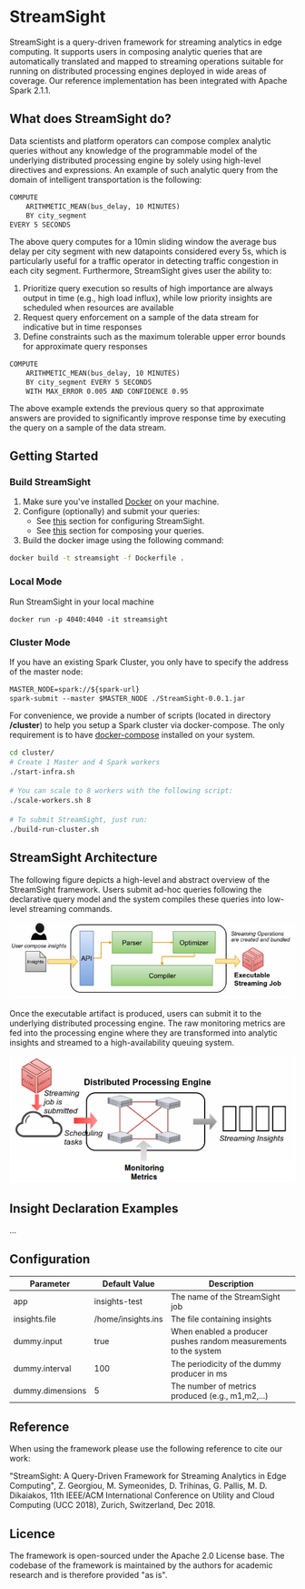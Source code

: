StreamSight
===========

StreamSight is a query-driven framework for streaming analytics
in edge computing. It supports  users  in  composing  analytic  queries
that  are  automatically  translated  and  mapped  to  streaming
operations  suitable  for  running  on  distributed  processing  engines
deployed  in  wide  areas  of  coverage. Our reference implementation
has been integrated with Apache Spark 2.1.1.

## What does StreamSight do?

Data  scientists  and  platform  operators  can compose complex
analytic queries without any knowledge of the programmable model of
the underlying distributed processing engine by solely using high-level
directives and expressions.
An example of such analytic query from the domain of intelligent
 transportation is the following:
```
COMPUTE
    ARITHMETIC_MEAN(bus_delay, 10 MINUTES)
    BY city_segment
EVERY 5 SECONDS
```
The above query computes for a  10min  sliding  window  the  average  bus
delay per city segment with new datapoints considered every 5s, which is
particularly useful for a traffic operator in detecting traffic
congestion in each city segment.
Furthermore, StreamSight gives user the ability to:
1. Prioritize query execution so results of high importance are always
output in time (e.g., high load influx),  while  low  priority
 insights  are  scheduled  when resources  are  available
2. Request  query  enforcement on  a  sample  of  the  data  stream
for  indicative  but  in time  responses
3. Define  constraints  such  as  the maximum  tolerable  upper
 error  bounds  for  approximate query responses
```
COMPUTE
    ARITHMETIC_MEAN(bus_delay, 10 MINUTES)
    BY city_segment EVERY 5 SECONDS
    WITH MAX_ERROR 0.005 AND CONFIDENCE 0.95
```
The above example extends the previous query so  that  approximate
answers  are  provided  to significantly improve response time
by executing the query on a sample of the data stream.

## Getting Started

### Build StreamSight
1. Make sure you've installed [Docker](https://www.docker.com/get-started) on your machine.
2. Configure (optionally) and submit your queries:
    * See [this](#configuration) section for configuring StreamSight.
    * See [this](#insight-declaration-examples) section for composing your queries.
3. Build the docker image using the following command:
```bash
docker build -t streamsight -f Dockerfile .
```

### Local Mode
Run StreamSight in  your local machine
```
docker run -p 4040:4040 -it streamsight
```

### Cluster Mode
If you have an existing Spark Cluster, you only have to specify the
address of the master node:
```
MASTER_NODE=spark://${spark-url}
spark-submit --master $MASTER_NODE ./StreamSight-0.0.1.jar
```


For convenience, we provide a number of scripts (located in directory **/cluster**)
to help you setup a Spark cluster via docker-compose.
The only requirement is to have [docker-compose](https://docs.docker.com/compose/install/)
installed on your system.

```bash
cd cluster/
# Create 1 Master and 4 Spark workers
./start-infra.sh

# You can scale to 8 workers with the following script:
./scale-workers.sh 8

# To submit StreamSight, just run:
./build-run-cluster.sh

```

## StreamSight Architecture

The following figure depicts a high-level and abstract overview of the StreamSight framework. Users submit ad-hoc queries following the declarative query model and the system compiles these queries into low-level streaming commands. 

![image](https://github.com/UCY-LINC-LAB/StreamSight/blob/readme-updates/img/compiling_phase.png)

Once the executable artifact is produced, users can submit it to the underlying distributed processing engine. The raw monitoring metrics are fed into the processing engine where they 
are transformed into analytic insights and streamed to a high-availability queuing system.

![image](https://github.com/UCY-LINC-LAB/StreamSight/blob/readme-updates/img/runtime_phase.png)

## Insight Declaration Examples
...

## Configuration

|Parameter|Default Value|Description|
|------|-----------|----|
|app| insights-test | The name of the StreamSight job |
|insights.file| /home/insights.ins | The file containing insights|
|dummy.input| true | When enabled a producer pushes random measurements to the system|
|dummy.interval| 100 | The periodicity  of the dummy producer in ms|
|dummy.dimensions| 5 | The number of metrics produced (e.g., m1,m2,...) |

## Reference
When using the framework please use the following reference to cite our work:

"StreamSight: A Query-Driven Framework for Streaming Analytics in Edge Computing", Z. Georgiou, M. Symeonides, D. Trihinas, G. Pallis, M. D. Dikaiakos, 11th IEEE/ACM International Conference on Utility and Cloud Computing (UCC 2018), Zurich, Switzerland, Dec 2018.

## Licence
The framework is open-sourced under the Apache 2.0 License base. The codebase of the framework is maintained by the authors for academic research and is therefore provided "as is".
